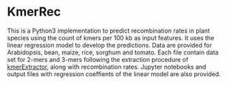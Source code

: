 # KmerRec
This is a Python3 implementation to predict recombination rates in plant species using the count of kmers per 100 kb as input features. It uses the linear regression model to develop the predictions. Data are provided for Arabidopsis, bean, maize, rice, sorghum and tomato. Each file contain data set for 2-mers and 3-mers following the extraction procedure of  [kmerExtractor](https://github.com/criccio35/kmerExtractor), along with recombination rates. Jupyter notebooks and output files with regression coeffients of the linear model are also provided.
